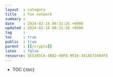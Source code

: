 ```yaml
---
layout  : category 
title   : Ton network
summary : 
date    : 2024-02-16 00:31:26 +0900
updated : 2024-02-16 00:31:26 +0900
tag     : 
toc     : true
public  : true
parent  : [[/crypto]]
latex   : false
resource: 5E5365CA-4BA2-40F8-9916-341A573484F8
---
```

* TOC
{:toc}

# 
